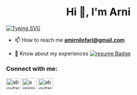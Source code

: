 <h1 align="center">Hi 👋, I'm Arni</h1>

[![Typing SVG](https://readme-typing-svg.herokuapp.com?size=19&color=006778&background=FF2C0000&multiline=true&lines=A+simple+software+engineer)](https://git.io/typing-svg)

- 📫 How to reach me **amirnilofari@gmail.com**

- 📄 Know about my experiences [![resume Badge](https://img.shields.io/badge/arni-resume-orange)](https://drive.google.com/file/d/1BnTkAl1NsxrRu3PGNlRljJjwLofBzbwm/view?usp=sharing)


<h3 align="left">Connect with me:</h3>
<p align="left">
<a href="https://twitter.com/aboutarni" target="blank"><img align="center" src="https://raw.githubusercontent.com/rahuldkjain/github-profile-readme-generator/master/src/images/icons/Social/twitter.svg" alt="aboutarni" height="30" width="40" /></a>
<a href="https://linkedin.com/in/amirniloofari" target="blank"><img align="center" src="https://raw.githubusercontent.com/rahuldkjain/github-profile-readme-generator/master/src/images/icons/Social/linked-in-alt.svg" alt="amirniloofari" height="30" width="40" /></a>
<a href="https://instagram.com/aboutarni" target="blank"><img align="center" src="https://raw.githubusercontent.com/rahuldkjain/github-profile-readme-generator/master/src/images/icons/Social/instagram.svg" alt="aboutarni" height="30" width="40" /></a>
</p>


